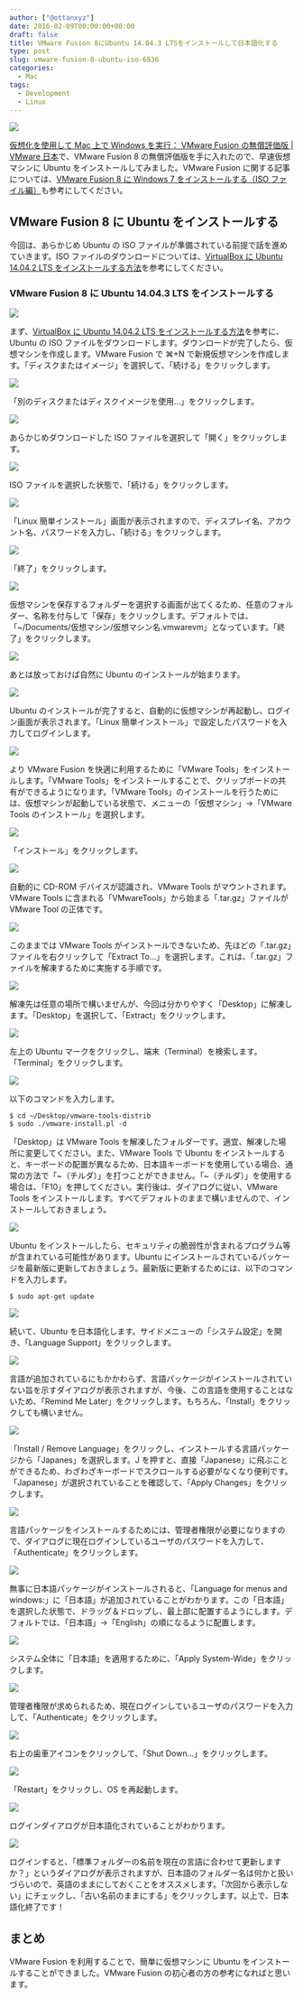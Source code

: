 ```yaml
---
author: ["@ottanxyz"]
date: 2016-02-09T00:00:00+00:00
draft: false
title: VMware Fusion 8にUbuntu 14.04.3 LTSをインストールして日本語化する
type: post
slug: vmware-fusion-8-ubuntu-iso-6836
categories:
  - Mac
tags:
  - Development
  - Linux
---
```


![](160208-56b89541cfc57.png)

[仮想化を使用して Mac 上で Windows を実行： VMware Fusion の無償評価版 | VMware 日本](https://www.vmware.com/jp/products/fusion.html)で、VMware Fusion 8 の無償評価版を手に入れたので、早速仮想マシンに Ubuntu をインストールしてみました。VMware Fusion に関する記事については、[VMware Fusion 8 に Windows 7 をインストールする（ISO ファイル編）](/posts/2016/02/vmware-fusion-8-windows-iso-6835/)も参考にしてください。

## VMware Fusion 8 に Ubuntu をインストールする

今回は、あらかじめ Ubuntu の ISO ファイルが準備されている前提で話を進めていきます。ISO ファイルのダウンロードについては、[VirtualBox に Ubuntu 14.04.2 LTS をインストールする方法](/posts/2015/09/virtualbox-ubuntu-2418/)を参考にしてください。

### VMware Fusion 8 に Ubuntu 14.04.3 LTS をインストールする

![](160208-56b895439b87e.png)

まず、[VirtualBox に Ubuntu 14.04.2 LTS をインストールする方法](/posts/2015/09/virtualbox-ubuntu-2418/)を参考に、Ubuntu の ISO ファイルをダウンロードします。ダウンロードが完了したら、仮想マシンを作成します。VMware Fusion で ⌘+N で新規仮想マシンを作成します。「ディスクまたはイメージ」を選択して、「続ける」をクリックします。

![](160208-56b89544c77a7.png)

「別のディスクまたはディスクイメージを使用…」をクリックします。

![](160208-56b8954608903.png)

あらかじめダウンロードした ISO ファイルを選択して「開く」をクリックします。

![](160208-56b895473d0e9.png)

ISO ファイルを選択した状態で、「続ける」をクリックします。

![](160208-56b895487bce9.png)

「Linux 簡単インストール」画面が表示されますので、ディスプレイ名、アカウント名、パスワードを入力し、「続ける」をクリックします。

![](160208-56b89549b4b1f.png)

「終了」をクリックします。

![](160208-56b8954b042f4-1.png)

仮想マシンを保存するフォルダーを選択する画面が出てくるため、任意のフォルダー、名称を付与して「保存」をクリックします。デフォルトでは、「~/Documents/仮想マシン/仮想マシン名.vmwarevm」となっています。「終了」をクリックします。

![](160208-56b8954e89be0-1.png)

あとは放っておけば自然に Ubuntu のインストールが始まります。

![](160208-56b8956e36578.png)

Ubuntu のインストールが完了すると、自動的に仮想マシンが再起動し、ログイン画面が表示されます。「Linux 簡単インストール」で設定したパスワードを入力してログインします。

![](160208-56b8958c04dfb.png)

より VMware Fusion を快適に利用するために「VMware Tools」をインストールします。「VMware Tools」をインストールすることで、クリップボードの共有ができるようになります。「VMware Tools」のインストールを行うためには、仮想マシンが起動している状態で、メニューの「仮想マシン」→「VMware Tools のインストール」を選択します。

![](160208-56b8958f00bb8.png)

「インストール」をクリックします。

![](160208-56b895aa43f51.png)

自動的に CD-ROM デバイスが認識され、VMware Tools がマウントされます。VMware Tools に含まれる「VMwareTools」から始まる「.tar.gz」ファイルが VMware Tool の正体です。

![](160208-56b895b5d11ac.png)

このままでは VMware Tools がインストールできないため、先ほどの「.tar.gz」ファイルを右クリックして「Extract To...」を選択します。これは、「.tar.gz」ファイルを解凍するために実施する手順です。

![](160208-56b895c30067b.png)

解凍先は任意の場所で構いませんが、今回は分かりやすく「Desktop」に解凍します。「Desktop」を選択して、「Extract」をクリックします。

![](160208-56b895cd01a83.png)

左上の Ubuntu マークをクリックし、端末（Terminal）を検索します。「Terminal」をクリックします。

![](160208-56b895e41448c.png)

以下のコマンドを入力します。

    $ cd ~/Desktop/vmware-tools-distrib
    $ sudo ./vmware-install.pl -d

「Desktop」は VMware Tools を解凍したフォルダーです。適宜、解凍した場所に変更してください。また、VMware Tools で Ubuntu をインストールすると、キーボードの配置が異なるため、日本語キーボードを使用している場合、通常の方法で「~（チルダ）」を打つことができません。「~（チルダ）」を使用する場合は、「F10」を押してください。実行後は、ダイアログに従い、VMware Tools をインストールします。すべてデフォルトのままで構いませんので、インストールしておきましょう。

![](160208-56b8af9b5b905.png)

Ubuntu をインストールしたら、セキュリティの脆弱性が含まれるプログラム等が含まれている可能性があります。Ubuntu にインストールされているパッケージを最新版に更新しておきましょう。最新版に更新するためには、以下のコマンドを入力します。

    $ sudo apt-get update

![](160208-56b8afa48caa0.png)

続いて、Ubuntu を日本語化します。サイドメニューの「システム設定」を開き、「Language Support」をクリックします。

![](160208-56b8afb09d4d9.png)

言語が追加されているにもかかわらず、言語パッケージがインストールされていない旨を示すダイアログが表示されますが、今後、この言語を使用することはないため、「Remind Me Later」をクリックします。もちろん、「Install」をクリックしても構いません。

![](160208-56b8afbd5d60d.png)

「Install / Remove Language」をクリックし、インストールする言語パッケージから「Japanes」を選択します。J を押すと、直接「Japanese」に飛ぶことができるため、わざわざキーボードでスクロールする必要がなくなり便利です。「Japanese」が選択されていることを確認して、「Apply Changes」をクリックします。

![](160208-56b8afc991a99.png)

言語パッケージをインストールするためには、管理者権限が必要になりますので、ダイアログに現在ログインしているユーザのパスワードを入力して、「Authenticate」をクリックします。

![](160208-56b8afd626c47.png)

無事に日本語パッケージがインストールされると、「Language for menus and windows:」に「日本語」が追加されていることがわかります。この「日本語」を選択した状態で、ドラッグ＆ドロップし、最上部に配置するようにします。デフォルトでは、「日本語」→「English」の順になるように配置します。

![](160208-56b8afe57acce.png)

システム全体に「日本語」を適用するために、「Apply System-Wide」をクリックします。

![](160208-56b8aff32ee9f.png)

管理者権限が求められるため、現在ログインしているユーザのパスワードを入力して、「Authenticate」をクリックします。

![](160208-56b8affcd3bd2.png)

右上の歯車アイコンをクリックして、「Shut Down...」をクリックします。

![](160208-56b8b00b02cc8.png)

「Restart」をクリックし、OS を再起動します。

![](160208-56b8b0191bfd1-1.png)

ログインダイアログが日本語化されていることがわかります。

![](160208-56b8b038c8b19.png)

ログインすると、「標準フォルダーの名前を現在の言語に合わせて更新しますか？」というダイアログが表示されますが、日本語のフォルダー名は何かと扱いづらいので、英語のままにしておくことをオススメします。「次回から表示しない」にチェックし、「古い名前のままにする」をクリックします。以上で、日本語化終了です！

## まとめ

VMware Fusion を利用することで、簡単に仮想マシンに Ubuntu をインストールすることができました。VMware Fusion の初心者の方の参考になればと思います。
